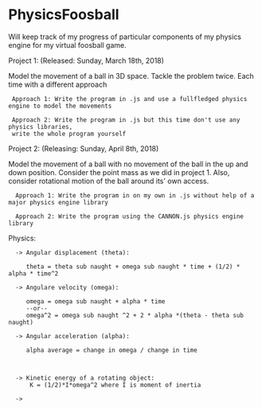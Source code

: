 # PhysicsFoosball
Will keep track of my progress of particular components of my physics engine for my virtual foosball game.

Project 1: (Released: Sunday, March 18th, 2018)

  Model the movement of a ball in 3D space. Tackle the problem twice. Each time with a different approach
   
     Approach 1: Write the program in .js and use a fullfledged physics engine to model the movements
     
     Approach 2: Write the program in .js but this time don't use any physics libraries,
     write the whole program yourself



Project 2: (Releasing: Sunday, April 8th, 2018)

  Model the movement of a ball with no movement of the ball in the up and down position. Consider the point mass as we
  did in project 1. Also, consider rotational motion of the ball around its' own access.
  
      Approach 1: Write the program in on my own in .js without help of a major physics engine library
      
      Approach 2: Write the program using the CANNON.js physics engine library
      
Physics:

      -> Angular displacement (theta):
      
         theta = theta sub naught + omega sub naught * time + (1/2) * alpha * time^2
      
      -> Angulare velocity (omega):
     
         omega = omega sub naught + alpha * time
         --or--
         omega^2 = omega sub naught ^2 + 2 * alpha *(theta - theta sub naught)
      
      -> Angular acceleration (alpha):
      
         alpha average = change in omega / change in time
      
         
      
      -> Kinetic energy of a rotating object:
          K = (1/2)*I*omega^2 where I is moment of inertia
          
      -> 
      
